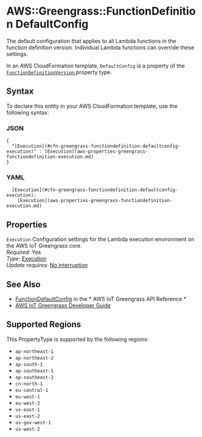 # AWS::Greengrass::FunctionDefinition DefaultConfig<a name="aws-properties-greengrass-functiondefinition-defaultconfig"></a>

<a name="aws-properties-greengrass-functiondefinition-defaultconfig-description"></a>The default configuration that applies to all Lambda functions in the function definition version\. Individual Lambda functions can override these settings\.

<a name="aws-properties-greengrass-functiondefinition-defaultconfig-inheritance"></a> In an AWS CloudFormation template, `DefaultConfig` is a property of the [ `FunctionDefinitionVersion` ](https://docs.aws.amazon.com/AWSCloudFormation/latest/UserGuide/aws-properties-greengrass-functiondefinition-functiondefinitionversion.html) property type\.

## Syntax<a name="aws-properties-greengrass-functiondefinition-defaultconfig-syntax"></a>

To declare this entity in your AWS CloudFormation template, use the following syntax:

### JSON<a name="aws-properties-greengrass-functiondefinition-defaultconfig-syntax.json"></a>

```
{
  "[Execution](#cfn-greengrass-functiondefinition-defaultconfig-execution)" : [Execution](aws-properties-greengrass-functiondefinition-execution.md)
}
```

### YAML<a name="aws-properties-greengrass-functiondefinition-defaultconfig-syntax.yaml"></a>

```
  [Execution](#cfn-greengrass-functiondefinition-defaultconfig-execution): 
    [Execution](aws-properties-greengrass-functiondefinition-execution.md)
```

## Properties<a name="aws-properties-greengrass-functiondefinition-defaultconfig-properties"></a>

`Execution`  <a name="cfn-greengrass-functiondefinition-defaultconfig-execution"></a>
Configuration settings for the Lambda execution environment on the AWS IoT Greengrass core\.  
*Required*: Yes  
*Type*: [Execution](aws-properties-greengrass-functiondefinition-execution.md)  
*Update requires*: [No interruption](https://docs.aws.amazon.com/AWSCloudFormation/latest/UserGuide/using-cfn-updating-stacks-update-behaviors.html#update-no-interrupt)

## See Also<a name="aws-properties-greengrass-functiondefinition-defaultconfig--seealso"></a>
+  [FunctionDefaultConfig](https://docs.aws.amazon.com/greengrass/latest/apireference/definitions-functiondefaultconfig.html) in the * AWS IoT Greengrass API Reference * 
+  [AWS IoT Greengrass Developer Guide](https://docs.aws.amazon.com/greengrass/latest/developerguide/) 

## Supported Regions

This PropertyType is supported by the following regions:

- `ap-northeast-1`
- `ap-northeast-2`
- `ap-south-1`
- `ap-southeast-1`
- `ap-southeast-2`
- `cn-north-1`
- `eu-central-1`
- `eu-west-1`
- `eu-west-2`
- `us-east-1`
- `us-east-2`
- `us-gov-west-1`
- `us-west-2`
